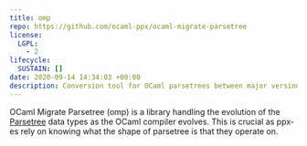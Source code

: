 ```yaml
---
title: omp
repo: https://github.com/ocaml-ppx/ocaml-migrate-parsetree
license: 
  LGPL: 
    - 2
lifecycle: 
  SUSTAIN: []
date: 2020-09-14 14:34:03 +00:00
description: Conversion tool for OCaml parsetrees between major versions
---
```


OCaml Migrate Parsetree (omp) is a library handling the evolution of the [Parsetree](https://github.com/ocaml/ocaml/blob/trunk/parsing/parsetree.mli) data types as the OCaml compiler evolves. This is crucial as ppx-es rely on knowing what the shape of parsetree is that they operate on. 

